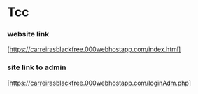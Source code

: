 # Tcc
 
 
### **website link**
[https://carreirasblackfree.000webhostapp.com/index.html]

### **site link to admin**
[https://carreirasblackfree.000webhostapp.com/loginAdm.php]
